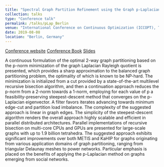 ```yaml
---
title: "Spectral Graph Partition Refinement using the Graph p-Laplacian"
collection: talks
type: "Conference talk"
permalink: /talks/pLap_Berlin
venue: "International Conference on Continuous Optimization (ICCOPT), Technical University (TU)"
date: 2019-08-08
location: "Berlin, Germany"
---
```


[Conference website](https://iccopt2019.berlin/)
[Conference Book](https://iccopt2019.berlin/downloads/ICCOPT2019_Conference_Book.pdf)
[Slides](http://DmsPas.github.io/files/ICCOPT19.key)


A continuous formulation of the optimal 2-way graph partitioning based on the p-norm minimization of the graph Laplacian Rayleigh quotient is presented, which provides a sharp approximation to the balanced graph partitioning problem, the optimality of which is known to be NP-hard. The minimization is initialized from a cut provided by a state-of-the-art multilevel recursive bisection algorithm, and then a continuation approach reduces the p-norm from a 2-norm towards a 1-norm, employing for each value of p a feasibility-preserving steepest-descent method that converges on the p-Laplacian eigenvector. A filter favors iterates advancing towards minimum edge-cut and partition load imbalance. The complexity of the suggested approach is linear in graph edges. The simplicity of the steepest-descent algorithm renders the overall approach highly scalable and efficient in parallel distributed architectures. Parallel implementations of recursive bisection on multi-core CPUs and GPUs are presented for large-scale graphs with up to 1.9 billion tetrahedra. The suggested approach exhibits significant improvements over both METIS and KaHIP for graphs originating from various application domains of graph partitioning, ranging from triangular Delaunay meshes to power networks. Particular emphasis is placed on the benefits of applying the p-Laplacian method on graphs emerging from social networks.
